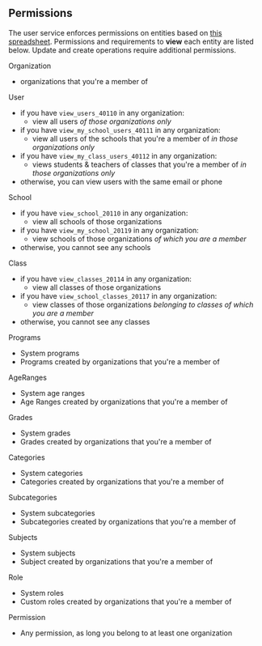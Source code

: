 ## Permissions

The user service enforces permissions on entities based on [this spreadsheet](https://docs.google.com/spreadsheets/d/1C1g-Q3UUsBBnDTXIFq75FSNdRN9Mr1qbJzyTYlpTePU/edit#gid=582683793).
Permissions and requirements to **view** each entity are listed below. Update and create operations require additional permissions.

Organization
  - organizations that you're a member of

User
  - if you have `view_users_40110` in any organization:
    - view all users _of those organizations only_
  - if you have `view_my_school_users_40111` in any organization:
    - view all users of the schools that you're a member of _in those organizations only_
  - if you have `view_my_class_users_40112` in any organization:
    - views students & teachers of classes that you're a member of _in those organizations only_
  - otherwise, you can view users with the same email or phone

School
  - if you have `view_school_20110` in any organization:
    - view all schools of those organizations
  - if you have `view_my_school_20119` in any organization:
    - view schools of those organizations _of which you are a member_
  - otherwise, you cannot see any schools

Class
  - if you have `view_classes_20114` in any organization:
    - view all classes of those organizations
  - if you have `view_school_classes_20117` in any organization:
    - view classes of those organizations _belonging to classes of which you are a member_
  - otherwise, you cannot see any classes

Programs
  - System programs
  - Programs created by organizations that you're a member of

AgeRanges
  - System age ranges
  - Age Ranges created by organizations that you're a member of

Grades
  - System grades
  - Grades created by organizations that you're a member of

Categories
  - System categories
  - Categories created by organizations that you're a member of

Subcategories
  - System subcategories
  - Subcategories created by organizations that you're a member of

Subjects
  - System subjects
  - Subject created by organizations that you're a member of

Role
  - System roles
  - Custom roles created by organizations that you're a member of

Permission
  - Any permission, as long you belong to at least one organization
